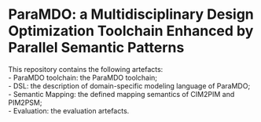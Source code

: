 # ParaMDO: a Multidisciplinary Design Optimization Toolchain Enhanced by Parallel Semantic Patterns

This repository contains the following artefacts:
<br /> - ParaMDO toolchain: the ParaMDO toolchain;
<br /> - DSL: the description of domain-specific modeling language of ParaMDO;
<br /> - Semantic Mapping: the defined mapping semantics of CIM2PIM and PIM2PSM;
<br /> - Evaluation: the evaluation artefacts.
